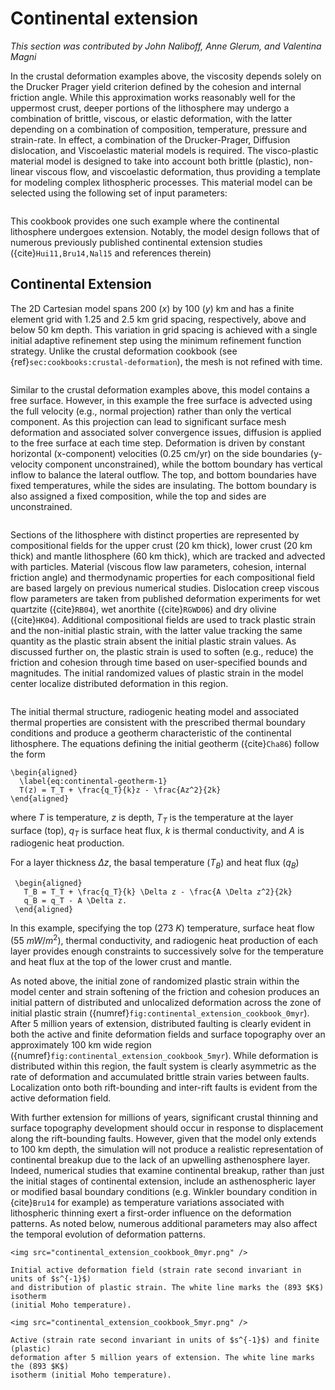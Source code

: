 # Continental extension

*This section was contributed by John Naliboff, Anne Glerum, and Valentina
Magni*

In the crustal deformation examples above, the viscosity depends solely on the
Drucker Prager yield criterion defined by the cohesion and internal friction
angle. While this approximation works reasonably well for the uppermost crust,
deeper portions of the lithosphere may undergo a combination of brittle, viscous,
or elastic deformation, with the latter depending on a combination of composition,
temperature, pressure and strain-rate. In effect, a combination of the
Drucker-Prager, Diffusion dislocation, and Viscoelastic material models is required.
The visco-plastic material model is designed to take into account both brittle
(plastic), non-linear viscous flow, and viscoelastic deformation, thus providing
a template for modeling complex lithospheric processes. This material model can be
selected using the following set of input parameters:

```{literalinclude} continental_extension_material_model.prm
```

This cookbook provides one such example where the continental lithosphere
undergoes extension. Notably, the model design follows that of numerous
previously published continental extension studies ({cite}`Hui11,Bru14,Nal15` and references therein)

## Continental Extension

The 2D Cartesian model spans 200 ($x$) by 100 ($y$) km and has a finite
element grid with 1.25 and 2.5 km grid spacing, respectively, above and below
50 km depth. This variation in grid spacing is achieved with a single initial
adaptive refinement step using the minimum refinement function strategy.
Unlike the crustal deformation cookbook (see {ref}`sec:cookbooks:crustal-deformation`),
the mesh is not refined with time.

```{literalinclude} continental_extension_geometry_mesh.prm
```

Similar to the crustal deformation examples above, this model contains a free
surface. However, in this example the free surface is advected using the full
velocity (e.g., normal projection) rather than only the vertical component. As
this projection can lead to significant surface mesh deformation and associated
solver convergence issues, diffusion is applied to the free surface at each
time step. Deformation is driven by constant horizontal (x-component)
velocities (0.25 cm/yr) on the side boundaries (y-velocity component
unconstrained), while the bottom boundary has vertical inflow to balance the
lateral outflow. The top, and bottom boundaries have fixed temperatures, while
the sides are insulating. The bottom boundary is also assigned a fixed
composition, while the top and sides are unconstrained.

```{literalinclude} continental_extension_boundary_conditions.prm
```

Sections of the lithosphere with distinct properties are represented by
compositional fields for the upper crust (20 km thick), lower crust (20 km
thick) and mantle lithosphere (60 km thick), which are tracked and advected
with particles. Material (viscous flow law parameters, cohesion, internal
friction angle) and thermodynamic properties for each compositional field
are based largely on previous numerical studies. Dislocation creep viscous
flow parameters are taken from published deformation experiments for wet
quartzite ({cite}`RB04`), wet anorthite ({cite}`RGWD06`) and dry olivine
({cite}`HK04`). Additional compositional fields are used to track plastic
strain and the non-initial plastic strain, with the latter value tracking
the same quantity as the plastic strain absent the initial plastic strain
values. As discussed further on, the plastic strain is used to soften
(e.g., reduce) the friction and cohesion through time based on user-specified
bounds and magnitudes. The initial randomized values of plastic strain in
the model center localize distributed deformation in this region.

```{literalinclude} continental_extension_composition.prm
```

The initial thermal structure, radiogenic heating model and associated thermal
properties are consistent with the prescribed thermal boundary conditions and
produce a geotherm characteristic of the continental lithosphere. The
equations defining the initial geotherm ({cite}`Cha86`) follow the form
```{math}
\begin{aligned}
  \label{eq:continental-geotherm-1}
  T(z) = T_T + \frac{q_T}{k}z - \frac{Az^2}{2k}
\end{aligned}
```
where $T$ is temperature, $z$ is depth, $T_T$ is the temperature at the layer surface
(top), $q_T$ is surface heat flux, $k$ is thermal conductivity, and $A$ is
radiogenic heat production.

For a layer thickness $\Delta z$, the basal temperature ($T_B$) and heat flux
($q_B$)
```{math}
 \begin{aligned}
   T_B = T_T + \frac{q_T}{k} \Delta z - \frac{A \Delta z^2}{2k}
   q_B = q_T - A \Delta z.
 \end{aligned}
```

In this example, specifying the top (273 $K$) temperature, surface heat
flow (55 $mW / m^2$), thermal conductivity, and radiogenic heat production
of each layer provides enough constraints to successively solve for the
temperature and heat flux at the top of the lower crust and mantle.

As noted above, the initial zone of randomized plastic strain within the model
center and strain softening of the friction and cohesion produces an initial
pattern of distributed and unlocalized deformation across the zone of initial
plastic strain ({numref}`fig:continental_extension_cookbook_0myr`).
After 5 million years of extension, distributed faulting is clearly evident
in both the active and finite deformation fields and surface topography over
an approximately 100 km wide region ({numref}`fig:continental_extension_cookbook_5myr`).
While deformation is distributed within this region, the fault system is clearly
asymmetric as the rate of deformation and accumulated brittle strain varies between faults.
Localization onto both rift-bounding and inter-rift faults is evident
from the active deformation field.

With further extension for millions of years, significant crustal thinning and
surface topography development should occur in response to displacement along
the rift-bounding faults. However, given that the model only extends to 100 km
depth, the simulation will not produce a realistic representation of
continental breakup due to the lack of an upwelling asthenosphere layer.
Indeed, numerical studies that examine continental breakup, rather than just
the initial stages of continental extension, include an asthenospheric layer
or modified basal boundary conditions (e.g. Winkler boundary condition in
{cite}`Bru14` for example) as temperature variations associated with
lithospheric thinning exert a first-order influence on the deformation
patterns. As noted below, numerous additional parameters may also affect the
temporal evolution of deformation patterns.

```{figure-md} fig:continental_extension_cookbook_0myr
<img src="continental_extension_cookbook_0myr.png" />

Initial active deformation field (strain rate second invariant in units of $s^{-1}$)
and distribution of plastic strain. The white line marks the (893 $K$) isotherm
(initial Moho temperature).
```

```{figure-md} fig:continental_extension_cookbook_5myr
<img src="continental_extension_cookbook_5myr.png" />

Active (strain rate second invariant in units of $s^{-1}$) and finite (plastic)
deformation after 5 million years of extension. The white line marks the (893 $K$)
isotherm (initial Moho temperature).
```
